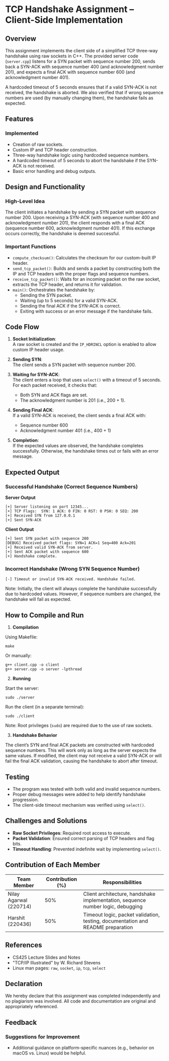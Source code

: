 # TCP Handshake Assignment – Client-Side Implementation

## Overview

This assignment implements the client side of a simplified TCP three-way handshake using raw sockets in C++. The provided server code (`server.cpp`) listens for a SYN packet with sequence number 200, sends back a SYN-ACK with sequence number 400 (and acknowledgment number 201), and expects a final ACK with sequence number 600 (and acknowledgment number 401).

A hardcoded timeout of 5 seconds ensures that if a valid SYN-ACK is not received, the handshake is aborted. We also verified that if wrong sequence numbers are used (by manually changing them), the handshake fails as expected.

## Features

### Implemented

- Creation of raw sockets.
- Custom IP and TCP header construction.
- Three-way handshake logic using hardcoded sequence numbers.
- A hardcoded timeout of 5 seconds to abort the handshake if the SYN-ACK is not received.
- Basic error handling and debug outputs.

## Design and Functionality

### High-Level Idea

The client initiates a handshake by sending a SYN packet with sequence number 200. Upon receiving a SYN-ACK (with sequence number 400 and acknowledgment number 201), the client responds with a final ACK (sequence number 600, acknowledgment number 401). If this exchange occurs correctly, the handshake is deemed successful.

### Important Functions

- `compute_checksum()`: Calculates the checksum for our custom-built IP header.
- `send_tcp_packet()`: Builds and sends a packet by constructing both the IP and TCP headers with the proper flags and sequence numbers.
- `receive_tcp_packet()`: Waits for an incoming packet on the raw socket, extracts the TCP header, and returns it for validation.
- `main()`: Orchestrates the handshake by:
  - Sending the SYN packet.
  - Waiting (up to 5 seconds) for a valid SYN-ACK.
  - Sending the final ACK if the SYN-ACK is correct.
  - Exiting with success or an error message if the handshake fails.

## Code Flow

1. **Socket Initialization**:  
   A raw socket is created and the `IP_HDRINCL` option is enabled to allow custom IP header usage.

2. **Sending SYN**:  
   The client sends a SYN packet with sequence number 200.

3. **Waiting for SYN-ACK**:  
   The client enters a loop that uses `select()` with a timeout of 5 seconds.
   For each packet received, it checks that:

   - Both SYN and ACK flags are set.
   - The acknowledgment number is 201 (i.e., 200 + 1).

4. **Sending Final ACK**:  
   If a valid SYN-ACK is received, the client sends a final ACK with:

   - Sequence number 600
   - Acknowledgment number 401 (i.e., 400 + 1)

5. **Completion**:  
   If the expected values are observed, the handshake completes successfully. Otherwise, the handshake times out or fails with an error message.

## Expected Output

### Successful Handshake (Correct Sequence Numbers)

**Server Output**

```
[+] Server listening on port 12345...
[+] TCP Flags:  SYN: 1 ACK: 0 FIN: 0 RST: 0 PSH: 0 SEQ: 200
[+] Received SYN from 127.0.0.1
[+] Sent SYN-ACK
```

**Client Output**

```
[+] Sent SYN packet with sequence 200
[DEBUG] Received packet flags: SYN=1 ACK=1 Seq=400 Ack=201
[+] Received valid SYN-ACK from server.
[+] Sent ACK packet with sequence 600
[+] Handshake complete.
```

### Incorrect Handshake (Wrong SYN Sequence Number)

```
[-] Timeout or invalid SYN-ACK received. Handshake failed.
```

Note: Initially, the client will always complete the handshake successfully due to hardcoded values. However, if sequence numbers are changed, the handshake will fail as expected.

## How to Compile and Run

1. **Compilation**

Using Makefile:

```
make
```

Or manually:

```
g++ client.cpp -o client
g++ server.cpp -o server -lpthread
```

2. **Running**

Start the server:

```
sudo ./server
```

Run the client (in a separate terminal):

```
sudo ./client
```

Note: Root privileges (`sudo`) are required due to the use of raw sockets.

3. **Handshake Behavior**

The client’s SYN and final ACK packets are constructed with hardcoded sequence numbers. This will work only as long as the server expects the same values. If modified, the client may not receive a valid SYN-ACK or will fail the final ACK validation, causing the handshake to abort after timeout.

## Testing

- The program was tested with both valid and invalid sequence numbers.
- Proper debug messages were added to help identify handshake progression.
- The client-side timeout mechanism was verified using `select()`.

## Challenges and Solutions

- **Raw Socket Privileges**: Required root access to execute.
- **Packet Validation**: Ensured correct parsing of TCP headers and flag bits.
- **Timeout Handling**: Prevented indefinite wait by implementing `select()`.

## Contribution of Each Member

| Team Member               | Contribution (%) | Responsibilities                                                                |
| ------------------------- | ---------------- | ------------------------------------------------------------------------------- |
| Nilay Agarwal (220714)    | 50%              | Client architecture, handshake implementation, sequence number logic, debugging |
| Harshit (220436) | 50%              | Timeout logic, packet validation, testing, documentation and README preparation |

## References

- CS425 Lecture Slides and Notes
- "TCP/IP Illustrated" by W. Richard Stevens
- Linux man pages: `raw`, `socket`, `ip`, `tcp`, `select`

## Declaration

We hereby declare that this assignment was completed independently and no plagiarism was involved. All code and documentation are original and appropriately referenced.

## Feedback

### Suggestions for Improvement

- Additional guidance on platform-specific nuances (e.g., behavior on macOS vs. Linux) would be helpful.
